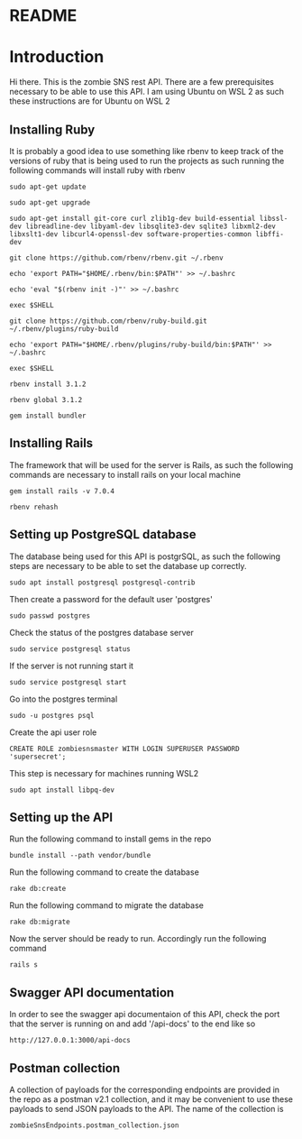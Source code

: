 # README

# Introduction
Hi there. This is the zombie SNS rest API.
There are a few prerequisites necessary to be able to use this API.
I am using Ubuntu on WSL 2 as such these instructions are for Ubuntu on WSL 2

## Installing Ruby
It is probably a good idea to use something like rbenv to keep track of the versions of ruby that is being used to run the projects as such running the following commands will install ruby with rbenv

```
sudo apt-get update
```
```
sudo apt-get upgrade
```
```
sudo apt-get install git-core curl zlib1g-dev build-essential libssl-dev libreadline-dev libyaml-dev libsqlite3-dev sqlite3 libxml2-dev libxslt1-dev libcurl4-openssl-dev software-properties-common libffi-dev
```
```
git clone https://github.com/rbenv/rbenv.git ~/.rbenv
```
```
echo 'export PATH="$HOME/.rbenv/bin:$PATH"' >> ~/.bashrc
```
```
echo 'eval "$(rbenv init -)"' >> ~/.bashrc
```
```
exec $SHELL
```
```
git clone https://github.com/rbenv/ruby-build.git ~/.rbenv/plugins/ruby-build
```
```
echo 'export PATH="$HOME/.rbenv/plugins/ruby-build/bin:$PATH"' >> ~/.bashrc
```
```
exec $SHELL
```
```
rbenv install 3.1.2
```
```
rbenv global 3.1.2
```
```
gem install bundler
```
## Installing Rails
The framework that will be used for the server is Rails, as such the following commands are necessary to install rails on your local machine

```
gem install rails -v 7.0.4
```
```
rbenv rehash
```
## Setting up PostgreSQL database
The database being used for this API is postgrSQL, as such the following steps are necessary to be able to set the database up correctly.

```
sudo apt install postgresql postgresql-contrib
```
Then create a password for the default user 'postgres'
```
sudo passwd postgres
```
Check the status of the postgres database server
```
sudo service postgresql status
```
If the server is not running start it
```
sudo service postgresql start
```
Go into the postgres terminal
```
sudo -u postgres psql
```
Create the api user role
```
CREATE ROLE zombiesnsmaster WITH LOGIN SUPERUSER PASSWORD 'supersecret';
```
This step is necessary for machines running WSL2
```
sudo apt install libpq-dev
```
## Setting up the API
Run the following command to install gems in the repo
```
bundle install --path vendor/bundle
```
Run the following command to create the database
```
rake db:create
```
Run the following command to migrate the database
```
rake db:migrate
```
Now the server should be ready to run. Accordingly run the following command
```
rails s
```
## Swagger API documentation
In order to see the swagger api documentaion of this API, check the port that the server is running on and add '/api-docs' to the end like so
```
http://127.0.0.1:3000/api-docs
```
## Postman collection
A collection of payloads for the corresponding endpoints are provided in the repo as a postman v2.1 collection, and it may be convenient to use these payloads to send JSON payloads to the API. The name of the collection is 
```
zombieSnsEndpoints.postman_collection.json
```